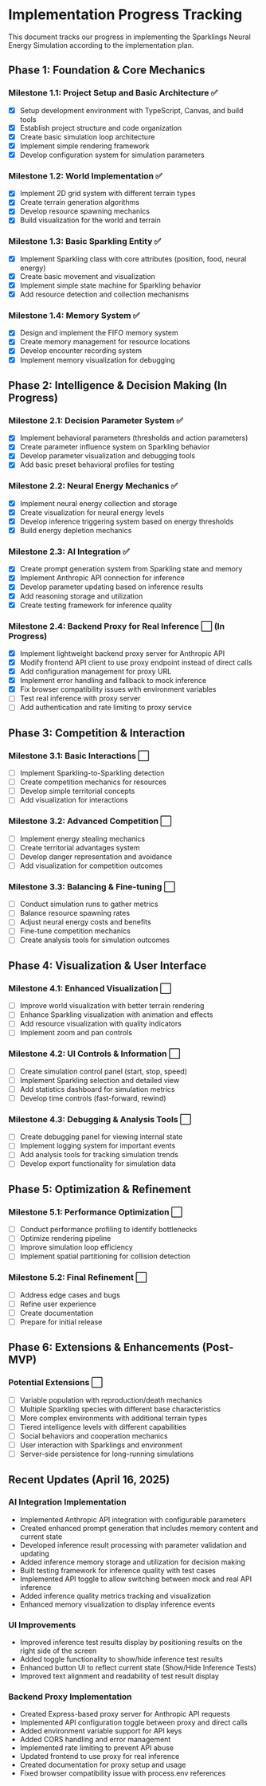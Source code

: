 # Implementation Progress Tracking

This document tracks our progress in implementing the Sparklings Neural Energy Simulation according to the implementation plan.

## Phase 1: Foundation & Core Mechanics

### Milestone 1.1: Project Setup and Basic Architecture ✅
- [x] Setup development environment with TypeScript, Canvas, and build tools
- [x] Establish project structure and code organization
- [x] Create basic simulation loop architecture
- [x] Implement simple rendering framework
- [x] Develop configuration system for simulation parameters

### Milestone 1.2: World Implementation ✅
- [x] Implement 2D grid system with different terrain types
- [x] Create terrain generation algorithms
- [x] Develop resource spawning mechanics
- [x] Build visualization for the world and terrain

### Milestone 1.3: Basic Sparkling Entity ✅
- [x] Implement Sparkling class with core attributes (position, food, neural energy)
- [x] Create basic movement and visualization
- [x] Implement simple state machine for Sparkling behavior
- [x] Add resource detection and collection mechanisms

### Milestone 1.4: Memory System ✅
- [x] Design and implement the FIFO memory system
- [x] Create memory management for resource locations
- [x] Develop encounter recording system
- [x] Implement memory visualization for debugging

## Phase 2: Intelligence & Decision Making (In Progress)

### Milestone 2.1: Decision Parameter System ✅
- [x] Implement behavioral parameters (thresholds and action parameters)
- [x] Create parameter influence system on Sparkling behavior
- [x] Develop parameter visualization and debugging tools
- [x] Add basic preset behavioral profiles for testing

### Milestone 2.2: Neural Energy Mechanics ✅
- [x] Implement neural energy collection and storage
- [x] Create visualization for neural energy levels
- [x] Develop inference triggering system based on energy thresholds
- [x] Build energy depletion mechanics

### Milestone 2.3: AI Integration ✅
- [x] Create prompt generation system from Sparkling state and memory
- [x] Implement Anthropic API connection for inference
- [x] Develop parameter updating based on inference results
- [x] Add reasoning storage and utilization
- [x] Create testing framework for inference quality

### Milestone 2.4: Backend Proxy for Real Inference ⬜ (In Progress)
- [x] Implement lightweight backend proxy server for Anthropic API
- [x] Modify frontend API client to use proxy endpoint instead of direct calls
- [x] Add configuration management for proxy URL
- [x] Implement error handling and fallback to mock inference
- [x] Fix browser compatibility issues with environment variables
- [ ] Test real inference with proxy server
- [ ] Add authentication and rate limiting to proxy service

## Phase 3: Competition & Interaction

### Milestone 3.1: Basic Interactions ⬜
- [ ] Implement Sparkling-to-Sparkling detection
- [ ] Create competition mechanics for resources
- [ ] Develop simple territorial concepts
- [ ] Add visualization for interactions

### Milestone 3.2: Advanced Competition ⬜
- [ ] Implement energy stealing mechanics
- [ ] Create territorial advantages system
- [ ] Develop danger representation and avoidance
- [ ] Add visualization for competition outcomes

### Milestone 3.3: Balancing & Fine-tuning ⬜
- [ ] Conduct simulation runs to gather metrics
- [ ] Balance resource spawning rates
- [ ] Adjust neural energy costs and benefits
- [ ] Fine-tune competition mechanics
- [ ] Create analysis tools for simulation outcomes

## Phase 4: Visualization & User Interface

### Milestone 4.1: Enhanced Visualization ⬜
- [ ] Improve world visualization with better terrain rendering
- [ ] Enhance Sparkling visualization with animation and effects
- [ ] Add resource visualization with quality indicators
- [ ] Implement zoom and pan controls

### Milestone 4.2: UI Controls & Information ⬜
- [ ] Create simulation control panel (start, stop, speed)
- [ ] Implement Sparkling selection and detailed view
- [ ] Add statistics dashboard for simulation metrics
- [ ] Develop time controls (fast-forward, rewind)

### Milestone 4.3: Debugging & Analysis Tools ⬜
- [ ] Create debugging panel for viewing internal state
- [ ] Implement logging system for important events
- [ ] Add analysis tools for tracking simulation trends
- [ ] Develop export functionality for simulation data

## Phase 5: Optimization & Refinement

### Milestone 5.1: Performance Optimization ⬜
- [ ] Conduct performance profiling to identify bottlenecks
- [ ] Optimize rendering pipeline
- [ ] Improve simulation loop efficiency
- [ ] Implement spatial partitioning for collision detection

### Milestone 5.2: Final Refinement ⬜
- [ ] Address edge cases and bugs
- [ ] Refine user experience
- [ ] Create documentation
- [ ] Prepare for initial release

## Phase 6: Extensions & Enhancements (Post-MVP)

### Potential Extensions ⬜
- [ ] Variable population with reproduction/death mechanics
- [ ] Multiple Sparkling species with different base characteristics
- [ ] More complex environments with additional terrain types
- [ ] Tiered intelligence levels with different capabilities
- [ ] Social behaviors and cooperation mechanics
- [ ] User interaction with Sparklings and environment
- [ ] Server-side persistence for long-running simulations

## Recent Updates (April 16, 2025)

### AI Integration Implementation
- Implemented Anthropic API integration with configurable parameters
- Created enhanced prompt generation that includes memory content and current state
- Developed inference result processing with parameter validation and updating
- Added inference memory storage and utilization for decision making
- Built testing framework for inference quality with test cases
- Implemented API toggle to allow switching between mock and real API inference
- Added inference quality metrics tracking and visualization
- Enhanced memory visualization to display inference events

### UI Improvements
- Improved inference test results display by positioning results on the right side of the screen
- Added toggle functionality to show/hide inference test results
- Enhanced button UI to reflect current state (Show/Hide Inference Tests)
- Improved text alignment and readability of test result display

### Backend Proxy Implementation
- Created Express-based proxy server for Anthropic API requests
- Implemented API configuration toggle between proxy and direct calls
- Added environment variable support for API keys
- Added CORS handling and error management
- Implemented rate limiting to prevent API abuse
- Updated frontend to use proxy for real inference
- Created documentation for proxy setup and usage
- Fixed browser compatibility issue with process.env references